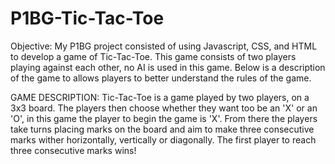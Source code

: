 # P1BG-Tic-Tac-Toe

Objective:
My P1BG project consisted of using Javascript, CSS, and HTML to develop a game of Tic-Tac-Toe. This game consists of two players playing against each other, no AI is used in this game. Below is a description of the game to allows players to better understand the rules of the game. 

GAME DESCRIPTION:
Tic-Tac-Toe is a game played by two players, on a 3x3 board. The players then choose whether they want too be an 'X' or an 'O', in this game the player to begin the game is 'X'. From there the players take turns placing marks on the board and aim to make three consecutive marks wither horizontally, vertically or diagonally. The first player to reach three consecutive marks wins!


